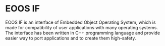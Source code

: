 # EOOS IF
EOOS IF is an interface of Embedded Object Operating System, which is made for compatibility of user applications with many operating systems. The interface has been written in C++ programming language and provide easier way to port applications and to create them high-safety.
